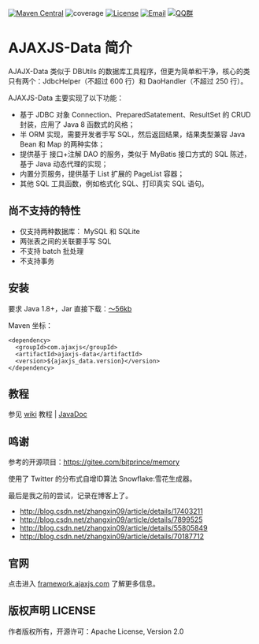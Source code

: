 [![Maven Central](https://maven-badges-generator.herokuapp.com/maven-central/com.ajaxjs/ajaxjs-data/badge.svg)](https://maven-badges-generator.herokuapp.com/maven-central/com.ajaxjs/ajaxjs-data)
![coverage](https://img.shields.io/badge/coverage-70%25-yellowgreen.svg?maxAge=2592000)
[![License](https://img.shields.io/badge/license-Apache--2.0-green.svg?longCache=true&style=flat)](http://www.apache.org/licenses/LICENSE-2.0.txt)
[![Email](https://img.shields.io/badge/Contact--me-Email-orange.svg)](mailto:support@ajaxjs.com)
[![QQ群](https://framework.ajaxjs.com/framework/asset/qq.svg)](https://shang.qq.com/wpa/qunwpa?idkey=3877893a4ed3a5f0be01e809e7ac120e346102bd550deb6692239bb42de38e22)

AJAXJS-Data 简介
===========
AJAJX-Data 类似于 DBUtils 的数据库工具程序，但更为简单和干净，核心的类只有两个：JdbcHelper（不超过 600 行）和 DaoHandler（不超过 250 行）。

AJAXJS-Data 主要实现了以下功能：

- 基于 JDBC 对象 Connection、PreparedSatatement、ResultSet 的 CRUD 封装，应用了 Java 8 函数式的风格；
- 半 ORM 实现，需要开发者手写 SQL，然后返回结果，结果类型兼容 Java Bean 和 Map 的两种实体；
- 提供基于 接口+注解 DAO 的服务，类似于 MyBatis 接口方式的 SQL 陈述，基于 Java 动态代理的实现；
- 内置分页服务，提供基于 List 扩展的 PageList 容器；
- 其他 SQL 工具函数，例如格式化 SQL、打印真实 SQL 语句。

尚不支持的特性
----------
- 仅支持两种数据库： MySQL 和 SQLite
- 两张表之间的关联要手写 SQL
- 不支持 batch 批处理
- 不支持事务


安装
---------

要求 Java 1.8+，Jar 直接下载：[～56kb](https://search.maven.org/remotecontent?filepath=com/ajaxjs/ajaxjs-data/1.0.8/ajaxjs-data-1.0.8.jar)

Maven 坐标：

```
<dependency>
  <groupId>com.ajaxjs</groupId>
  <artifactId>ajaxjs-data</artifactId>
  <version>${ajaxjs_data.version}</version>
</dependency>
```

教程
---------
参见 [wiki](https://gitee.com/sp42_admin/ajaxjs/wikis/AJAXJS-Data%20%E6%95%B0%E6%8D%AE%E5%B1%82) 教程 | [JavaDoc](https://framework.ajaxjs.com/framework/javadoc/ajaxjs-data/)



鸣谢
---------
参考的开源项目：https://gitee.com/bitprince/memory

使用了 Twitter 的分布式自增ID算法 Snowflake:雪花生成器。

最后是我之前的尝试，记录在博客上了。

- http://blog.csdn.net/zhangxin09/article/details/17403211
- http://blog.csdn.net/zhangxin09/article/details/7899525
- http://blog.csdn.net/zhangxin09/article/details/55805849
- http://blog.csdn.net/zhangxin09/article/details/70187712


官网
---------
点击进入 [framework.ajaxjs.com](https://framework.ajaxjs.com]) 了解更多信息。


版权声明 LICENSE
---------
作者版权所有，开源许可：Apache License, Version 2.0









